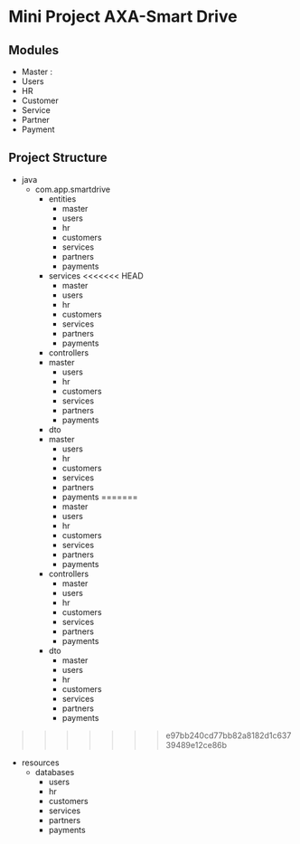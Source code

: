 # Mini Project AXA-Smart Drive

## Modules
* Master :
* Users
* HR
* Customer
* Service
* Partner
* Payment

## Project Structure
* java
  * com.app.smartdrive
    * entities
      * master
      * users
      * hr
      * customers
      * services
      * partners
      * payments
    * services
<<<<<<< HEAD
        * master
        * users
        * hr
        * customers
        * services
        * partners
        * payments
    * controllers
    * master
        * users
        * hr
        * customers
        * services
        * partners
        * payments
    * dto
    * master
        * users
        * hr
        * customers
        * services
        * partners
        * payments
=======
      * master
      * users
      * hr
      * customers
      * services
      * partners
      * payments
    * controllers
      * master
      * users
      * hr
      * customers
      * services
      * partners
      * payments
    * dto
      * master
      * users
      * hr
      * customers
      * services
      * partners
      * payments
>>>>>>> e97bb240cd77bb82a8182d1c63739489e12ce86b
  * resources
    * databases
      * users
      * hr
      * customers
      * services
      * partners
      * payments
